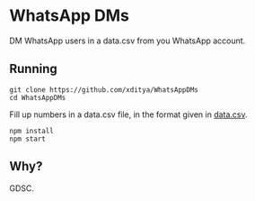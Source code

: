 # WhatsApp DMs
DM WhatsApp users in a data.csv from you WhatsApp account.

## Running
```
git clone https://github.com/xditya/WhatsAppDMs
cd WhatsAppDMs
```
Fill up numbers in a data.csv file, in the format given in [data.csv](./data.csv).
```
npm install
npm start
```

## Why?
GDSC.